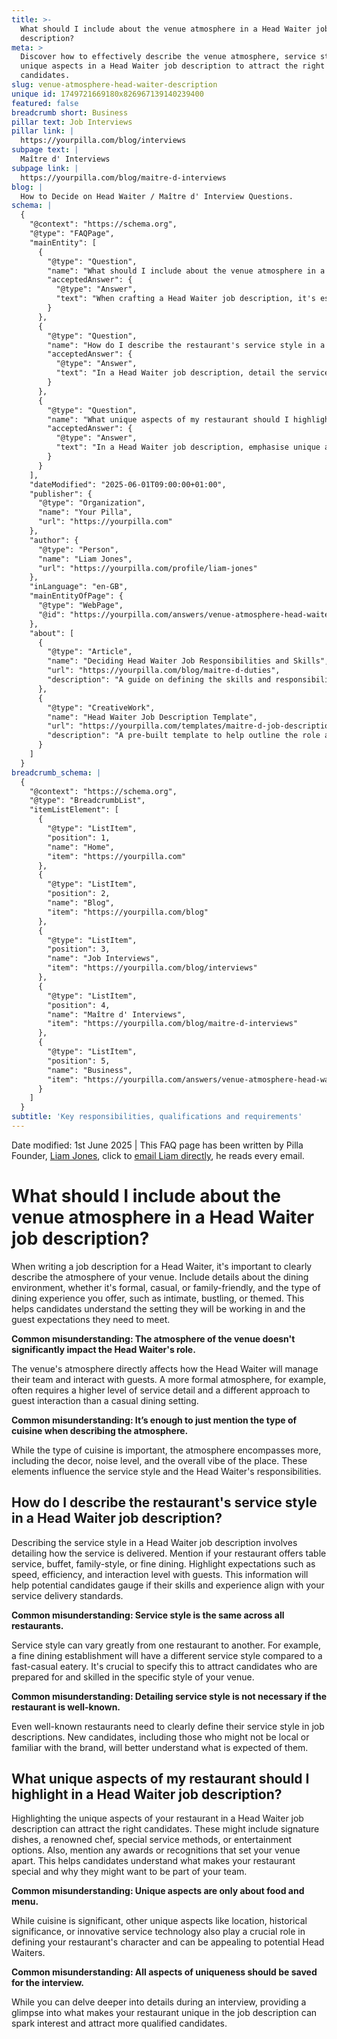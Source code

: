 ```yaml
---
title: >-
  What should I include about the venue atmosphere in a Head Waiter job
  description?
meta: >
  Discover how to effectively describe the venue atmosphere, service style, and
  unique aspects in a Head Waiter job description to attract the right
  candidates.
slug: venue-atmosphere-head-waiter-description
unique id: 1749721669180x826967139140239400
featured: false
breadcrumb short: Business
pillar text: Job Interviews
pillar link: |
  https://yourpilla.com/blog/interviews
subpage text: |
  Maître d' Interviews
subpage link: |
  https://yourpilla.com/blog/maitre-d-interviews
blog: |
  How to Decide on Head Waiter / Maître d' Interview Questions.
schema: |
  {
    "@context": "https://schema.org",
    "@type": "FAQPage",
    "mainEntity": [
      {
        "@type": "Question",
        "name": "What should I include about the venue atmosphere in a Head Waiter job description?",
        "acceptedAnswer": {
          "@type": "Answer",
          "text": "When crafting a Head Waiter job description, it's essential to describe the venue's atmosphere thoroughly. Include details about the dining environment, specifying whether it's formal, casual, or family-friendly. Also, describe the type of dining experience offered, such as intimate, bustling, or themed, to give candidates a clear picture of the setting and the expectations of guests they will cater to."
        }
      },
      {
        "@type": "Question",
        "name": "How do I describe the restaurant's service style in a Head Waiter job description?",
        "acceptedAnswer": {
          "@type": "Answer",
          "text": "In a Head Waiter job description, detail the service style by mentioning how the service is delivered, such as table service, buffet, family-style, or fine dining. Highlight aspects like speed, efficiency, and the level of interaction required with guests to help potential candidates determine if their skills and experience match your service standards."
        }
      },
      {
        "@type": "Question",
        "name": "What unique aspects of my restaurant should I highlight in a Head Waiter job description?",
        "acceptedAnswer": {
          "@type": "Answer",
          "text": "In a Head Waiter job description, emphasise unique aspects of your restaurant like signature dishes, a renowned chef, special service methods, or entertainment options. Mention any awards or recognitions to showcase what sets your venue apart, helping candidates grasp what makes your restaurant special and why they might want to join your team."
        }
      }
    ],
    "dateModified": "2025-06-01T09:00:00+01:00",
    "publisher": {
      "@type": "Organization",
      "name": "Your Pilla",
      "url": "https://yourpilla.com"
    },
    "author": {
      "@type": "Person",
      "name": "Liam Jones",
      "url": "https://yourpilla.com/profile/liam-jones"
    },
    "inLanguage": "en-GB",
    "mainEntityOfPage": {
      "@type": "WebPage",
      "@id": "https://yourpilla.com/answers/venue-atmosphere-head-waiter-description"
    },
    "about": [
      {
        "@type": "Article",
        "name": "Deciding Head Waiter Job Responsibilities and Skills",
        "url": "https://yourpilla.com/blog/maitre-d-duties",
        "description": "A guide on defining the skills and responsibilities needed for a Head Waiter, crucial for crafting effective job descriptions."
      },
      {
        "@type": "CreativeWork",
        "name": "Head Waiter Job Description Template",
        "url": "https://yourpilla.com/templates/maitre-d-job-description",
        "description": "A pre-built template to help outline the role and expectations of a Head Waiter, aiding hospitality businesses in their recruitment processes."
      }
    ]
  }
breadcrumb_schema: |
  {
    "@context": "https://schema.org",
    "@type": "BreadcrumbList",
    "itemListElement": [
      {
        "@type": "ListItem",
        "position": 1,
        "name": "Home",
        "item": "https://yourpilla.com"
      },
      {
        "@type": "ListItem",
        "position": 2,
        "name": "Blog",
        "item": "https://yourpilla.com/blog"
      },
      {
        "@type": "ListItem",
        "position": 3,
        "name": "Job Interviews",
        "item": "https://yourpilla.com/blog/interviews"
      },
      {
        "@type": "ListItem",
        "position": 4,
        "name": "Maître d' Interviews",
        "item": "https://yourpilla.com/blog/maitre-d-interviews"
      },
      {
        "@type": "ListItem",
        "position": 5,
        "name": "Business",
        "item": "https://yourpilla.com/answers/venue-atmosphere-head-waiter-description"
      }
    ]
  }
subtitle: 'Key responsibilities, qualifications and requirements'
---
```


Date modified: 1st June 2025 | This FAQ page has been written by Pilla Founder, [Liam Jones](https://yourpilla.com/profile/liam-jones), click to [email Liam directly](https://mailto:liam@yourpilla.com), he reads every email.

# What should I include about the venue atmosphere in a Head Waiter job description?

When writing a job description for a Head Waiter, it's important to clearly describe the atmosphere of your venue. Include details about the dining environment, whether it's formal, casual, or family-friendly, and the type of dining experience you offer, such as intimate, bustling, or themed. This helps candidates understand the setting they will be working in and the guest expectations they need to meet.

**Common misunderstanding: The atmosphere of the venue doesn't significantly impact the Head Waiter's role.**

The venue's atmosphere directly affects how the Head Waiter will manage their team and interact with guests. A more formal atmosphere, for example, often requires a higher level of service detail and a different approach to guest interaction than a casual dining setting.

**Common misunderstanding: It’s enough to just mention the type of cuisine when describing the atmosphere.**

While the type of cuisine is important, the atmosphere encompasses more, including the decor, noise level, and the overall vibe of the place. These elements influence the service style and the Head Waiter's responsibilities.

## How do I describe the restaurant's service style in a Head Waiter job description?

Describing the service style in a Head Waiter job description involves detailing how the service is delivered. Mention if your restaurant offers table service, buffet, family-style, or fine dining. Highlight expectations such as speed, efficiency, and interaction level with guests. This information will help potential candidates gauge if their skills and experience align with your service delivery standards.

**Common misunderstanding: Service style is the same across all restaurants.**

Service style can vary greatly from one restaurant to another. For example, a fine dining establishment will have a different service style compared to a fast-casual eatery. It's crucial to specify this to attract candidates who are prepared for and skilled in the specific style of your venue.

**Common misunderstanding: Detailing service style is not necessary if the restaurant is well-known.**

Even well-known restaurants need to clearly define their service style in job descriptions. New candidates, including those who might not be local or familiar with the brand, will better understand what is expected of them.

## What unique aspects of my restaurant should I highlight in a Head Waiter job description?

Highlighting the unique aspects of your restaurant in a Head Waiter job description can attract the right candidates. These might include signature dishes, a renowned chef, special service methods, or entertainment options. Also, mention any awards or recognitions that set your venue apart. This helps candidates understand what makes your restaurant special and why they might want to be part of your team.

**Common misunderstanding: Unique aspects are only about food and menu.**

While cuisine is significant, other unique aspects like location, historical significance, or innovative service technology also play a crucial role in defining your restaurant's character and can be appealing to potential Head Waiters.

**Common misunderstanding: All aspects of uniqueness should be saved for the interview.**

While you can delve deeper into details during an interview, providing a glimpse into what makes your restaurant unique in the job description can spark interest and attract more qualified candidates.
